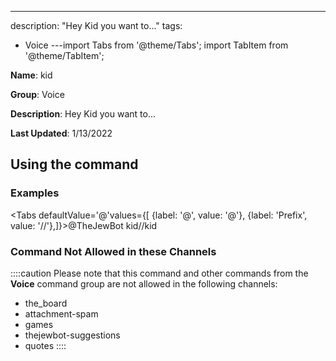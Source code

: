 ---
description: "Hey Kid you want to..."
tags:
  - Voice
---import Tabs from '@theme/Tabs';
import TabItem from '@theme/TabItem';

**Name**: kid

**Group**: Voice

**Description**: Hey Kid you want to...

**Last Updated**: 1/13/2022

## Using the command

### Examples
<Tabs defaultValue='@'values={[ {label: '@', value: '@'}, {label: 'Prefix', value: '//'},]}><TabItem value='@'>@TheJewBot kid</TabItem><TabItem value='//'>//kid</TabItem></Tabs>

### Command Not Allowed in these Channels
::::caution Please note that this command and other commands from the **Voice** command group are not allowed in the following channels:
- the_board
- attachment-spam
- games
- thejewbot-suggestions
- quotes
::::